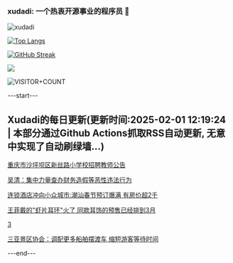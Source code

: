 ### xudadi: 一个热衷开源事业的程序员 👋

![xudadi](https://github-readme-stats-git-masterorgs-github-readme-stats-team.vercel.app/api?username=xudadi)

[![Top Langs](https://github-readme-stats.vercel.app/api/top-langs/?username=xudadi)](https://github.com/anuraghazra/github-readme-stats)

[![GitHub Streak](https://streak-stats.demolab.com?user=xudadi&locale=zh_Hans)](https://git.io/streak-stats)

![](https://raw.githubusercontent.com/xudadi/xudadi/main/assets/github-contribution-grid-snake.svg)

![VISITOR+COUNT](https://komarev.com/ghpvc/?username=xudadi&label=VISITOR+COUNT)


---start---

## Xudadi的每日更新(更新时间:2025-02-01 12:19:24 | 本部分通过Github Actions抓取RSS自动更新, 无意中实现了自动刷绿墙...)

[重庆市沙坪坝区新丝路小学校招聘教师公告](https://www.gongkaoleida.com/article/2277560)

[吴清：集中力量查办财务造假等恶性违法行为](https://m.163.com/news/article/JNA4O8RO0001899O.html)

[连锁酒店冲向小众城市:潮汕春节预订爆满 有房价超2千](https://m.163.com/news/article/JN7FN0Q40530KP1K.html)

[王菲戴的"虾片耳环"火了 同款耳饰的预售已经排到3月](https://m.163.com/news/article/JNA1F8R80514R9OJ.html)

[3](https://m.163.com/touch/news/sub/domestic)

[三亚景区协会：调配更多船舶摆渡车 缩短游客等待时间](https://m.163.com/news/article/JN9UI4Q00534A4SC.html)

---end---
